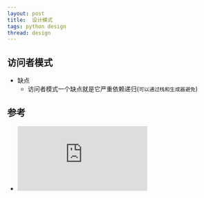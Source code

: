 ```yaml
---
layout: post
title:  设计模式
tags: python design
thread: design
---
```


## 访问者模式
* 缺点
    * 访问者模式一个缺点就是它严重依赖递归(`可以通过栈和生成器避免`)

## 参考
* ![从面向对象的设计模式看软件设计](https://coolshell.cn/articles/8961.html)
